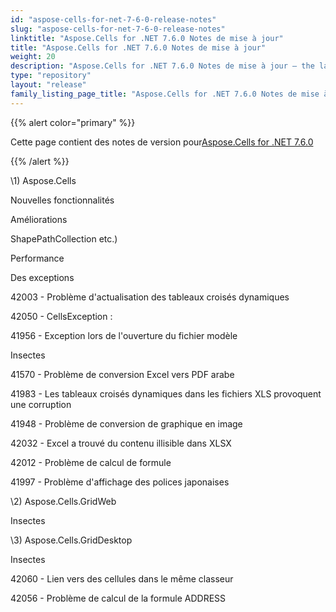 ```yaml
---
id: "aspose-cells-for-net-7-6-0-release-notes"
slug: "aspose-cells-for-net-7-6-0-release-notes"
linktitle: "Aspose.Cells for .NET 7.6.0 Notes de mise à jour"
title: "Aspose.Cells for .NET 7.6.0 Notes de mise à jour"
weight: 20
description: "Aspose.Cells for .NET 7.6.0 Notes de mise à jour – the latest updates and fixes."
type: "repository"
layout: "release"
family_listing_page_title: "Aspose.Cells for .NET 7.6.0 Notes de mise à jour"
---
```

{{% alert color="primary" %}} 

 Cette page contient des notes de version pour[Aspose.Cells for .NET 7.6.0](https://releases.aspose.com/cells/net/new-releases/aspose.cells-for-.net-7.6.0/)

{{% /alert %}} 

\1) Aspose.Cells 

 Nouvelles fonctionnalités

 Améliorations

 ShapePathCollection etc.)

 Performance

 Des exceptions

 42003 - Problème d'actualisation des tableaux croisés dynamiques

42050 - CellsException :

 41956 - Exception lors de l'ouverture du fichier modèle

 Insectes

 41570 - Problème de conversion Excel vers PDF arabe

 41983 - Les tableaux croisés dynamiques dans les fichiers XLS provoquent une corruption

 41948 - Problème de conversion de graphique en image

 42032 - Excel a trouvé du contenu illisible dans XLSX

 42012 - Problème de calcul de formule

 41997 - Problème d'affichage des polices japonaises

 \2) Aspose.Cells.GridWeb

 Insectes

\3)
 Aspose.Cells.GridDesktop

 Insectes

 42060 - Lien vers des cellules dans le même classeur

 42056 - Problème de calcul de la formule ADDRESS
